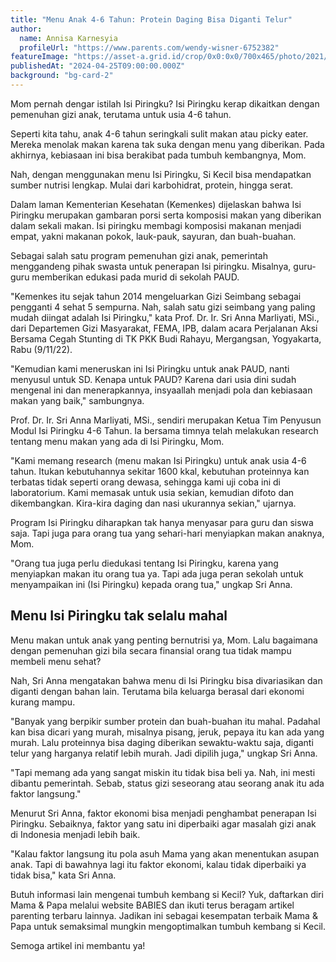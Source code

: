 ```yaml
---
title: "Menu Anak 4-6 Tahun: Protein Daging Bisa Diganti Telur"
author:
  name: Annisa Karnesyia
  profileUrl: "https://www.parents.com/wendy-wisner-6752382"
featureImage: "https://asset-a.grid.id/crop/0x0:0x0/700x465/photo/2021/09/20/kuning-telur-dan-daging-sapijpg-20210920104307.jpg"
publishedAt: "2024-04-25T09:00:00.000Z"
background: "bg-card-2"
---
```


Mom pernah dengar istilah Isi Piringku? Isi Piringku kerap dikaitkan dengan pemenuhan gizi anak, terutama untuk usia 4-6 tahun.

Seperti kita tahu, anak 4-6 tahun seringkali sulit makan atau picky eater. Mereka menolak makan karena tak suka dengan menu yang diberikan. Pada akhirnya, kebiasaan ini bisa berakibat pada tumbuh kembangnya, Mom.

Nah, dengan menggunakan menu Isi Piringku, Si Kecil bisa mendapatkan sumber nutrisi lengkap. Mulai dari karbohidrat, protein, hingga serat.

Dalam laman Kementerian Kesehatan (Kemenkes) dijelaskan bahwa Isi Piringku merupakan gambaran porsi serta komposisi makan yang diberikan dalam sekali makan. Isi piringku membagi komposisi makanan menjadi empat, yakni makanan pokok, lauk-pauk, sayuran, dan buah-buahan.

Sebagai salah satu program pemenuhan gizi anak, pemerintah menggandeng pihak swasta untuk penerapan Isi piringku. Misalnya, guru-guru memberikan edukasi pada murid di sekolah PAUD.

"Kemenkes itu sejak tahun 2014 mengeluarkan Gizi Seimbang sebagai pengganti 4 sehat 5 sempurna. Nah, salah satu gizi seimbang yang paling mudah diingat adalah Isi Piringku," kata Prof. Dr. Ir. Sri Anna Marliyati, MSi., dari Departemen Gizi Masyarakat, FEMA, IPB, dalam acara Perjalanan Aksi Bersama Cegah Stunting di TK PKK Budi Rahayu, Mergangsan, Yogyakarta, Rabu (9/11/22).

"Kemudian kami meneruskan ini Isi Piringku untuk anak PAUD, nanti menyusul untuk SD. Kenapa untuk PAUD? Karena dari usia dini sudah mengenal ini dan menerapkannya, insyaallah menjadi pola dan kebiasaan makan yang baik," sambungnya.

Prof. Dr. Ir. Sri Anna Marliyati, MSi., sendiri merupakan Ketua Tim Penyusun Modul Isi Piringku 4-6 Tahun. Ia bersama timnya telah melakukan research tentang menu makan yang ada di Isi Piringku, Mom.

"Kami memang research (menu makan Isi Piringku) untuk anak usia 4-6 tahun. Itukan kebutuhannya sekitar 1600 kkal, kebutuhan proteinnya kan terbatas tidak seperti orang dewasa, sehingga kami uji coba ini di laboratorium. Kami memasak untuk usia sekian, kemudian difoto dan dikembangkan. Kira-kira daging dan nasi ukurannya sekian," ujarnya.

Program Isi Piringku diharapkan tak hanya menyasar para guru dan siswa saja. Tapi juga para orang tua yang sehari-hari menyiapkan makan anaknya, Mom.

"Orang tua juga perlu diedukasi tentang Isi Piringku, karena yang menyiapkan makan itu orang tua ya. Tapi ada juga peran sekolah untuk menyampaikan ini (Isi Piringku) kepada orang tua," ungkap Sri Anna.

## Menu Isi Piringku tak selalu mahal

Menu makan untuk anak yang penting bernutrisi ya, Mom. Lalu bagaimana dengan pemenuhan gizi bila secara finansial orang tua tidak mampu membeli menu sehat?

Nah, Sri Anna mengatakan bahwa menu di Isi Piringku bisa divariasikan dan diganti dengan bahan lain. Terutama bila keluarga berasal dari ekonomi kurang mampu.

"Banyak yang berpikir sumber protein dan buah-buahan itu mahal. Padahal kan bisa dicari yang murah, misalnya pisang, jeruk, pepaya itu kan ada yang murah. Lalu proteinnya bisa daging diberikan sewaktu-waktu saja, diganti telur yang harganya relatif lebih murah. Jadi dipilih juga," ungkap Sri Anna.

"Tapi memang ada yang sangat miskin itu tidak bisa beli ya. Nah, ini mesti dibantu pemerintah. Sebab, status gizi seseorang atau seorang anak itu ada faktor langsung."

Menurut Sri Anna, faktor ekonomi bisa menjadi penghambat penerapan Isi Piringku. Sebaiknya, faktor yang satu ini diperbaiki agar masalah gizi anak di Indonesia menjadi lebih baik.

"Kalau faktor langsung itu pola asuh Mama yang akan menentukan asupan anak. Tapi di bawahnya lagi itu faktor ekonomi, kalau tidak diperbaiki ya tidak bisa," kata Sri Anna.

Butuh informasi lain mengenai tumbuh kembang si Kecil? Yuk, daftarkan diri Mama & Papa melalui website BABIES dan ikuti terus beragam artikel parenting terbaru lainnya. Jadikan ini sebagai kesempatan terbaik Mama & Papa untuk semaksimal mungkin mengoptimalkan tumbuh kembang si Kecil.

Semoga artikel ini membantu ya!
